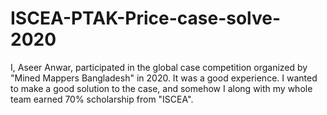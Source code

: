 # ISCEA-PTAK-Price-case-solve-2020
I, Aseer Anwar, participated in the global case competition organized by "Mined Mappers Bangladesh" in 2020. It was a good experience. I wanted to make a good solution to the case, and somehow I along with my whole team earned 70% scholarship from "ISCEA".
